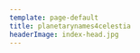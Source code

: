 ```yaml
---
template: page-default
title: planetarynames4celestia
headerImage: index-head.jpg
---
```

<block id="w-budowie" />

